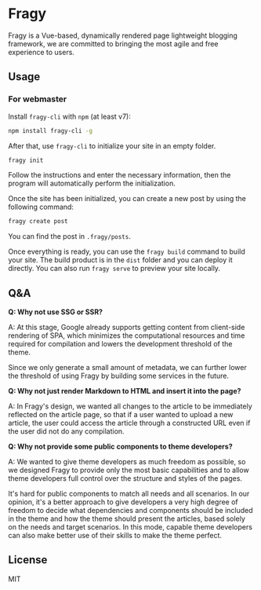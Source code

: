 # Fragy

Fragy is a Vue-based, dynamically rendered page lightweight blogging framework, we are committed to bringing the most agile and free experience to users.

## Usage

### For webmaster

Install `fragy-cli` with `npm` (at least v7):

```bash
npm install fragy-cli -g
```

After that, use `fragy-cli` to initialize your site in an empty folder.

```bash
fragy init
```

Follow the instructions and enter the necessary information, then the program will automatically perform the initialization.

Once the site has been initialized, you can create a new post by using the following command:

```bash
fragy create post
```

You can find the post in `.fragy/posts`.

Once everything is ready, you can use the `fragy build` command to build your site. The build product is in the `dist` folder and you can deploy it directly. You can also run `fragy serve` to preview your site locally.

## Q&A

**Q: Why not use SSG or SSR?**

A: At this stage, Google already supports getting content from client-side rendering of SPA, which minimizes the computational resources and time required for compilation and lowers the development threshold of the theme.

Since we only generate a small amount of metadata, we can further lower the threshold of using Fragy by building some services in the future.

**Q: Why not just render Markdown to HTML and insert it into the page?**

A: In Fragy's design, we wanted all changes to the article to be immediately reflected on the article page, so that if a user wanted to upload a new article, the user could access the article through a constructed URL even if the user did not do any compilation.

**Q: Why not provide some public components to theme developers?**

A: We wanted to give theme developers as much freedom as possible, so we designed Fragy to provide only the most basic capabilities and to allow theme developers full control over the structure and styles of the pages.

It's hard for public components to match all needs and all scenarios. In our opinion, it's a better approach to give developers a very high degree of freedom to decide what dependencies and components should be included in the theme and how the theme should present the articles, based solely on the needs and target scenarios. In this mode, capable theme developers can also make better use of their skills to make the theme perfect.

## License

MIT
